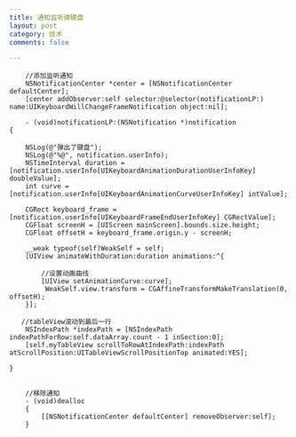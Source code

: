```yaml
---
title: 通知监听弹键盘
layout: post
category: 技术
comments: false

---
```



		//添加监听通知
	    NSNotificationCenter *center = [NSNotificationCenter defaultCenter];
	    [center addObserver:self selector:@selector(notificationLP:) name:UIKeyboardWillChangeFrameNotification object:nil];
	    
	    - (void)notificationLP:(NSNotification *)notification
	{
	    
	    NSLog(@"弹出了键盘");
	    NSLog(@"%@", notification.userInfo);
	    NSTimeInterval duration = [notification.userInfo[UIKeyboardAnimationDurationUserInfoKey] doubleValue];
	    int curve = [notification.userInfo[UIKeyboardAnimationCurveUserInfoKey] intValue];
	    
	    CGRect keyboard_frame = [notification.userInfo[UIKeyboardFrameEndUserInfoKey] CGRectValue];
	    CGFloat screenH = [UIScreen mainScreen].bounds.size.height;
	    CGFloat offsetH = keyboard_frame.origin.y - screenH;
	    
	    __weak typeof(self)WeakSelf = self;
	    [UIView animateWithDuration:duration animations:^{
	        
	        //设置动画曲线
	        [UIView setAnimationCurve:curve];
	         WeakSelf.view.transform = CGAffineTransformMakeTranslation(0, offsetH);
	    }];
	   
	   //tableView滚动到最后一行
	    NSIndexPath *indexPath = [NSIndexPath indexPathForRow:self.dataArray.count - 1 inSection:0];
	    [self.myTableView scrollToRowAtIndexPath:indexPath atScrollPosition:UITableViewScrollPositionTop animated:YES];
	    
	}
	
	
		//移除通知
		- (void)dealloc
		{
		    [[NSNotificationCenter defaultCenter] removeObserver:self];
		}

